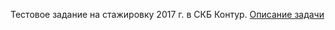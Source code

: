 Тестовое задание на стажировку 2017 г. в СКБ Контур.
[Описание задачи](https://docs.google.com/document/d/1wzNmTNJyHOrJxJOWLBPEN1HIxutrwQQROULwg9YdDL8/edit?usp=sharing)
